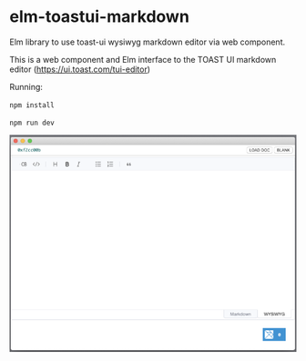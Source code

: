 # elm-toastui-markdown
Elm library to use toast-ui wysiwyg markdown editor via web component.

This is a web component and Elm interface to the TOAST UI markdown editor (https://ui.toast.com/tui-editor)

Running:

`npm install`

`npm run dev`

![Elm ToastUI Editor](screenshot.png "TOAST UI Editor Elm Wrapper")
